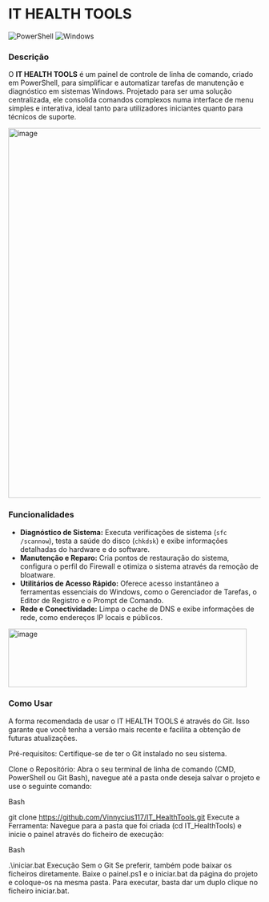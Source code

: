 # IT HEALTH TOOLS

![PowerShell](https://img.shields.io/badge/PowerShell-5391FE?style=for-the-badge&logo=powershell&logoColor=white)
![Windows](https://img.shields.io/badge/Windows-0078D4?style=for-the-badge&logo=windows&logoColor=white)

### Descrição

O **IT HEALTH TOOLS** é um painel de controle de linha de comando, criado em PowerShell, para simplificar e automatizar tarefas de manutenção e diagnóstico em sistemas Windows. Projetado para ser uma solução centralizada, ele consolida comandos complexos numa interface de menu simples e interativa, ideal tanto para utilizadores iniciantes quanto para técnicos de suporte.

<img width="864" height="739" alt="image" src="https://github.com/user-attachments/assets/777a6a0a-9142-4840-b180-8ad3b4b33f28" />

### Funcionalidades

- **Diagnóstico de Sistema:** Executa verificações de sistema (`sfc /scannow`), testa a saúde do disco (`chkdsk`) e exibe informações detalhadas do hardware e do software.
- **Manutenção e Reparo:** Cria pontos de restauração do sistema, configura o perfil do Firewall e otimiza o sistema através da remoção de bloatware.
- **Utilitários de Acesso Rápido:** Oferece acesso instantâneo a ferramentas essenciais do Windows, como o Gerenciador de Tarefas, o Editor de Registro e o Prompt de Comando.
- **Rede e Conectividade:** Limpa o cache de DNS e exibe informações de rede, como endereços IP locais e públicos.

<img width="476" height="117" alt="image" src="https://github.com/user-attachments/assets/486d16a0-f4c6-43c6-bfc4-a960aef0edb2" />

### Como Usar

A forma recomendada de usar o IT HEALTH TOOLS é através do Git. Isso garante que você tenha a versão mais recente e facilita a obtenção de futuras atualizações.

Pré-requisitos: Certifique-se de ter o Git instalado no seu sistema.

Clone o Repositório: Abra o seu terminal de linha de comando (CMD, PowerShell ou Git Bash), navegue até a pasta onde deseja salvar o projeto e use o seguinte comando:

Bash

git clone https://github.com/Vinnycius117/IT_HealthTools.git
Execute a Ferramenta: Navegue para a pasta que foi criada (cd IT_HealthTools) e inicie o painel através do ficheiro de execução:

Bash

.\iniciar.bat
Execução Sem o Git
Se preferir, também pode baixar os ficheiros diretamente. Baixe o painel.ps1 e o iniciar.bat da página do projeto e coloque-os na mesma pasta. Para executar, basta dar um duplo clique no ficheiro iniciar.bat.
